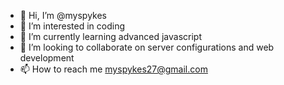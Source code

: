 - 👋 Hi, I’m @myspykes
- 👀 I’m interested in coding 
- 🌱 I’m currently learning advanced javascript
- 💞️ I’m looking to collaborate on server configurations and web development
- 📫 How to reach me myspykes27@gmail.com

<!---
myspykes/myspykes is a ✨ special ✨ repository because its `README.md` (this file) appears on your GitHub profile.
You can click the Preview link to take a look at your changes.
--->
